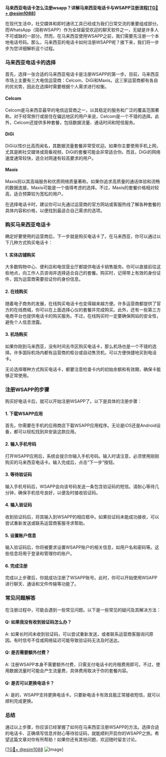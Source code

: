 **马来西亚电话卡怎么注册wsapp？详解马来西亚电话卡与WSAPP注册流程[[TG💪+ @esim1088](https://t.me/s/esim1088)]**

在现代生活中，社交媒体和即时通讯工具已经成为我们日常交流的重要组成部分。而WhatsApp（简称WSAPP）作为全球最受欢迎的聊天软件之一，无疑是许多人不可或缺的一部分。然而，在马来西亚使用WSAPP之前，我们需要先注册一个本地电话号码。那么，马来西亚的电话卡如何注册WSAPP呢？接下来，我们将一步步为您详细解析这个过程。

### 马来西亚电话卡的选择

首先，选择一张合适的马来西亚电话卡是注册WSAPP的第一步。目前，马来西亚市场上主要有三大电信运营商：Celcom、DiGi和Maxis。这三家运营商都有各自的优劣势，因此在选择时需要根据个人需求进行权衡。

#### Celcom
Celcom是马来西亚最早的电信运营商之一，以其稳定的服务和广泛的覆盖范围著称。对于经常旅行或居住在偏远地区的用户来说，Celcom是一个不错的选择。此外，Celcom还提供多种套餐，包括数据流量、通话时间和短信服务。

#### DiGi
DiGi以性价比高而闻名，其数据流量套餐非常受欢迎。如果你主要使用手机上网，尤其是刷社交媒体或观看视频，DiGi的套餐可能会非常适合你。而且，DiGi的网络速度通常较快，适合对网速有较高要求的用户。

#### Maxis
Maxis则以其高端服务和优质网络质量著称。如果你追求高质量的通话体验和流畅的数据连接，Maxis可能是一个值得考虑的选择。不过，Maxis的套餐价格相对较高，适合预算较为宽松的用户。

在选择电话卡时，建议你可以先通过运营商的官方网站或客服热线了解各种套餐的具体内容和价格，以便找到最适合自己需求的选项。

### 购买马来西亚电话卡

确定好要使用的运营商后，下一步就是购买电话卡了。在马来西亚，你可以通过以下几种方式购买电话卡：

#### 1. 实体店铺购买
大多数购物中心、便利店和电信营业厅都提供电话卡销售服务。你可以直接前往这些地点，向工作人员咨询并选择适合自己的套餐。购买时，记得带上有效的身份证件，因为运营商需要验证你的身份信息。

#### 2. 在线购买
随着电子商务的发展，在线购买电话卡也变得越来越方便。许多运营商都提供了官方的在线商城，你可以在上面选择心仪的套餐并完成购买。此外，还有一些第三方电商平台也提供电话卡的购买服务。不过，在线购买时一定要确保网站的安全性，避免个人信息泄露。

#### 3. 机场购买
如果你刚到马来西亚，没有时间去市区购买电话卡，那么机场也是一个不错的选择。许多国际机场内都有运营商的柜台或自动售货机，可以方便快捷地买到电话卡。

无论选择哪种方式购买电话卡，都要注意检查卡内的初始余额和有效期，确保卡能够正常使用。

### 注册WSAPP的步骤

购买好电话卡后，就可以开始注册WSAPP了。以下是具体的注册步骤：

#### 1. 下载WSAPP应用
首先，你需要在手机的应用商店下载WSAPP应用程序。无论是iOS还是Android设备，都可以轻松找到并安装这款应用。

#### 2. 输入手机号码
打开WSAPP应用后，系统会提示你输入手机号码。输入时请注意，必须使用刚刚购买的马来西亚电话卡。输入完成后，点击“下一步”按钮。

#### 3. 等待验证码
输入手机号码后，WSAPP会向该号码发送一条包含验证码的短信。请耐心等待几分钟，确保手机信号良好，以便及时接收验证码。

#### 4. 输入验证码
收到验证码后，将其输入到WSAPP的相应框中。如果验证码未能成功接收，可以尝试重新发送或联系运营商客服寻求帮助。

#### 5. 设置账户信息
输入验证码后，你将被要求设置WSAPP账户的相关信息，如用户名和密码等。这些信息将用于登录和管理你的账户。

#### 6. 完成注册
完成以上步骤后，你就成功注册了WSAPP账号。此时，你可以开始使用WSAPP进行聊天、通话和文件传输等功能了。

### 常见问题解答

在注册过程中，可能会遇到一些常见问题。以下是一些常见的疑问及其解决方法：

#### Q: 如果我没有收到验证码怎么办？
A: 如果长时间未收到验证码，可以尝试重新发送，或者联系运营商客服询问原因。有时信号不佳或网络延迟可能导致验证码无法及时送达。

#### Q: 是否需要额外付费？
A: 注册WSAPP本身不需要额外付费，只需支付电话卡的月租费用即可。不过，使用数据流量时可能会产生流量费，具体费用取决于你的套餐内容。

#### Q: 是否可以更换电话卡？
A: 是的，WSAPP支持更换电话卡。只要新电话卡有效且能正常接收短信，就可以顺利完成更换。

### 总结

通过以上步骤，你应该已经掌握了如何在马来西亚注册WSAPP的方法。选择合适的电话卡、正确填写信息并耐心等待验证码，就能顺利开启你的WSAPP之旅。希望这篇文章对你有所帮助！如果你还有其他问题，欢迎随时留言讨论。

[[TG💪+ @esim1088](https://t.me/s/esim1088) ![Image](https://i.postimg.cc/4NQfJmqS/Snipaste-2025-05-13-00-14-12.png)]